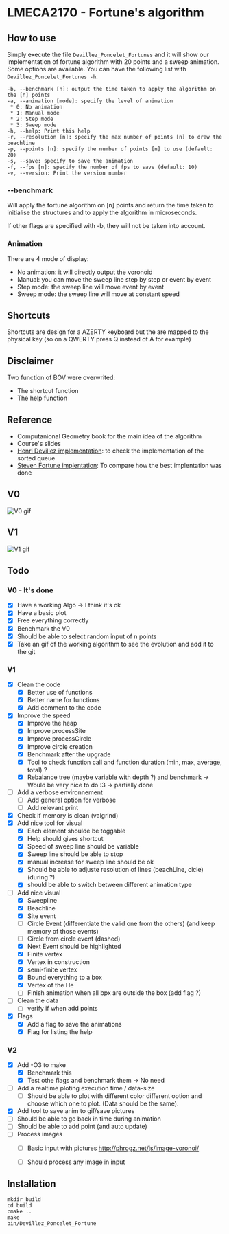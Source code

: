 # LMECA2170 - Fortune's algorithm

## How to use 

Simply execute the file `Devillez_Poncelet_Fortunes` and it will show our implementation of fortune algorithm with 20 points and a sweep animation. Some options are available. You can have the following list with `Devillez_Poncelet_Fortunes -h`:

```
-b, --benchmark [n]: output the time taken to apply the algorithm on the [n] points
-a, --animation [mode]: specify the level of animation
 * 0: No animation 
 * 1: Manual mode 
 * 2: Step mode 
 * 3: Sweep mode 
-h, --help: Print this help
-r, --resolution [n]: specify the max number of points [n] to draw the beachline
-p, --points [n]: specify the number of points [n] to use (default: 20) 
-s, --save: specify to save the animation
-f, --fps [n]: specify the number of fps to save (default: 10)
-v, --version: Print the version number
```

### --benchmark
Will apply the fortune algorithm on [n] points and return the time taken to initialise the structures and to apply the algorithm in microseconds.

If other flags are specified with -b, they will not be taken into account.

### Animation
There are 4 mode of display:
- No animation: it will directly output the voronoid
- Manual: you can move the sweep line step by step or event by event
- Step mode: the sweep line will move event by event
- Sweep mode: the sweep line will move at constant speed

## Shortcuts
Shortcuts are design for a AZERTY keyboard but the are mapped to the physical key (so on a QWERTY press Q instead of A for example)


## Disclaimer
Two function of BOV were overwrited:
- The shortcut function
- The help function

## Reference 
- Computanional Geometry book for the main idea of the algorithm
- Course's slides
- [Henri Devillez implementation](https://github.com/hdevillez/VoronoiVisualization): to check the implementation of the sorted queue
- [Steven Fortune implentation](https://9p.io/who/sjf/voronoi.tar): To compare how the best implentation was done


## V0

![V0 gif](Vid/V0.gif)

## V1

![V1 gif](Vid/V1.gif)


## Todo
### V0 - It's done
* [x] Have a working Algo -> I think it's ok
* [x] Have a basic plot
* [x] Free everything correctly
* [x] Benchmark the V0
* [x] Should be able to select random input of n points
* [x] Take an gif of the working algorithm to see the evolution and add it to the git

### V1
* [x] Clean the code
  * [x] Better use of functions
  * [x] Better name for functions
  * [x] Add comment to the code
* [x] Improve the speed 
  * [x] Improve the heap
  * [x] Improve processSite
  * [x] Improve processCircle
  * [x] Improve circle creation
  * [x] Benchmark after the upgrade 
  * [x] Tool to check function call and function duration (min, max, average, total) ?
  * [x] Rebalance tree (maybe variable with depth ?) and benchmark -> Would be very nice to do :3 -> partially done
* [ ] Add a verbose environnement
  * [ ] Add general option for verbose
  * [ ] Add relevant print
* [x] Check if memory is clean (valgrind)
* [x] Add nice tool for visual
  * [x] Each element shoulde be toggable
  * [x] Help should gives shortcut
  * [x] Speed of sweep line should be variable
  * [x] Sweep line should be able to stop
  * [x] manual increase for sweep line should be ok
  * [x] Should be able to adjuste resolution of lines (beachLine, cicle) (during ?)
  * [x] should be able to switch between different animation type
* [ ] Add nice visual
  * [x] Sweepline
  * [x] Beachline
  * [x] Site event
  * [ ] Circle Event (differentiate the valid one from the others) (and keep memory of those events)
  * [ ] Circle from circle event (dashed)
  * [x] Next Event should be highlighted
  * [x] Finite vertex
  * [x] Vertex in construction 
  * [x] semi-finite vertex
  * [x] Bound everything to a box
  * [x] Vertex of the He
  * [ ] Finish animation when all bpx are outside the box (add flag ?)
* [ ] Clean the data
  * [ ] verify if when add points
* [x] Flags
  * [x] Add a flag to save the animations 
  * [x] Flag for listing the help

### V2
* [x] Add -O3 to make
  * [x] Benchmark this 
  * [x] Test othe flags and benchmark them -> No need
* [ ] Add a realtime ploting execution time / data-size
  * [ ] Should be able to plot with different color different option and choose which one to plot. (Data should be the same).
* [x] Add tool to save anim to gif/save pictures
* [ ] Should be able to go back in time during animation
* [ ] Should be able to add point (and auto update)
* [ ] Process images
  * [ ] Basic input with pictures http://phrogz.net/js/image-voronoi/
  * [ ] Should process any image in input


## Installation
```
mkdir build
cd build
cmake ..
make
bin/Devillez_Poncelet_Fortune
```
